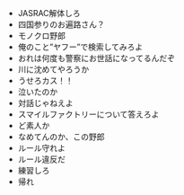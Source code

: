 * JASRAC解体しろ
* 四国参りのお遍路さん？
* モノクロ野郎
* 俺のこと”ヤフー”で検索してみろよ
* おれは何度も警察にお世話になってるんだぞ
* 川に沈めてやろうか
* うせろカス！！
* 泣いたのか
* 対話じゃねえよ
* スマイルファクトリーについて答えろよ
* ど素人か
* なめてんのか、この野郎
* ルール守れよ
* ルール違反だ
* 練習しろ
* 帰れ


